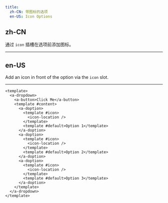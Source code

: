 ```yaml
title:
  zh-CN: 带图标的选项
  en-US: Icon Options
```

## zh-CN

通过 `icon` 插槽在选项前添加图标。

---

## en-US

Add an icon in front of the option via the `icon` slot.

---

```vue
<template>
  <a-dropdown>
    <a-button>Click Me</a-button>
    <template #content>
      <a-doption>
        <template #icon>
          <icon-location />
        </template>
        <template #default>Option 1</template>
      </a-doption>
      <a-doption>
        <template #icon>
          <icon-location />
        </template>
        <template #default>Option 2</template>
      </a-doption>
      <a-doption>
        <template #icon>
          <icon-location />
        </template>
        <template #default>Option 3</template>
      </a-doption>
    </template>
  </a-dropdown>
</template>
```
